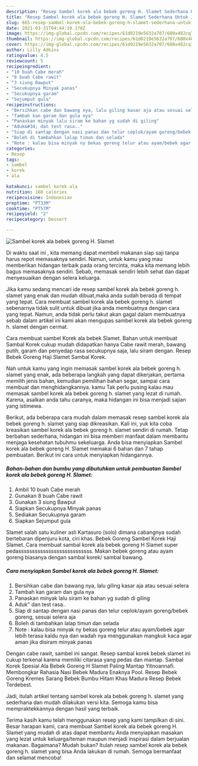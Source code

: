 ```yaml
---
description: "Resep Sambel korek ala bebek goreng H. Slamet Sederhana Untuk Jualan"
title: "Resep Sambel korek ala bebek goreng H. Slamet Sederhana Untuk Jualan"
slug: 665-resep-sambel-korek-ala-bebek-goreng-h-slamet-sederhana-untuk-jualan
date: 2021-03-31T04:44:19.178Z
image: https://img-global.cpcdn.com/recipes/61d0219e5632a707/680x482cq70/sambel-korek-ala-bebek-goreng-h-slamet-foto-resep-utama.jpg
thumbnail: https://img-global.cpcdn.com/recipes/61d0219e5632a707/680x482cq70/sambel-korek-ala-bebek-goreng-h-slamet-foto-resep-utama.jpg
cover: https://img-global.cpcdn.com/recipes/61d0219e5632a707/680x482cq70/sambel-korek-ala-bebek-goreng-h-slamet-foto-resep-utama.jpg
author: Lilly Adkins
ratingvalue: 4.5
reviewcount: 5
recipeingredient:
- "10 buah Cabe merah"
- "8 buah Cabe rawit"
- "3 siung Bawput"
- "Secukupnya Minyak panas"
- "Secukupnya garam"
- "Sejumput gula"
recipeinstructions:
- "Bersihkan cabe dan bawang nya, lalu giling kasar aja atau sesuai selera"
- "Tambah kan garam dan gula nya"
- "Panaskan minyak lalu siram ke bahan yg sudah di giling"
- "Aduk&#34; dan test rasa.."
- "Siap di santap dengan nasi panas dan telur ceplok/ayam goreng/bebek goreng, sesuai selera aja"
- "Boleh di tambahkan lalap timun dan selada"
- "Note : kalau bisa minyak ny bekas goreng telur atau ayam/bebek agar lebih terasa kaldu nya dan wadah nya menggunakan mangkuk kaca agar aman jika disiram minyak panas"
categories:
- Resep
tags:
- sambel
- korek
- ala

katakunci: sambel korek ala 
nutrition: 160 calories
recipecuisine: Indonesian
preptime: "PT33M"
cooktime: "PT57M"
recipeyield: "2"
recipecategory: Dessert

---
```



![Sambel korek ala bebek goreng H. Slamet](https://img-global.cpcdn.com/recipes/61d0219e5632a707/680x482cq70/sambel-korek-ala-bebek-goreng-h-slamet-foto-resep-utama.jpg)

Di waktu  saat ini , kita memang dapat membeli makanan siap saji tanpa harus repot memasaknya sendiri. Namun, untuk kamu yang mau memberikan hidangan terbaik pada orang tercinta, maka kita memang lebih bagus memasaknya sendiri. Sebab, memasak sendiri lebih sehat dan dapat menyesuaikan dengan selera keluarga.

Jika kamu sedang mencari ide resep sambel korek ala bebek goreng h. slamet yang enak dan mudah dibuat,maka anda sudah berada di tempat yang tepat. Cara membuat sambel korek ala bebek goreng h. slamet  sebenarnya tidak sulit untuk dibuat jika anda membuatnya dengan cara yang tepat. Namun, anda tidak perlu takut akan gagal dalam membuatnya 
sebab dalam artikel ini kami akan mengupas sambel korek ala bebek goreng h. slamet dengan cermat.  

Cara membuat sambel Korek ala bebek Slamet. Bahan untuk membuat Sambal Korek cukup mudah didapatkan hanya Cabe rawit merah, bawang putih, garam dan penyedap rasa secukupnya saja, lalu siram dengan. Resep Bebek Goreng Haji Slamet Sambal Korek.

Nah untuk kamu yang ingin memasak sambel korek ala bebek goreng h. slamet yang enak, ada beberapa langkah yang dapat dikerjakan, pertama memilih jenis bahan, kemudian pemilihan bahan segar, sampai cara membuat dan menghidangkannya. kamu Tak perlu pusing kalau mau memasak sambel korek ala bebek goreng h. slamet yang lezat di rumah. Karena, asalkan anda  tahu caranya, maka hidangan ini bisa menjadi sajian yang istimewa.

Berikut, ada beberapa cara mudah dalam memasak resep sambel korek ala bebek goreng h. slamet yang siap dikreasikan. Kali ini, yuk kita coba kreasikan sambel korek ala bebek goreng h. slamet sendiri di rumah. Tetap berbahan sederhana, hidangan ini bisa memberi manfaat dalam membantu menjaga kesehatan tubuhmu sekeluarga. Anda bisa menyiapkan Sambel korek ala bebek goreng H. Slamet memakai 6 bahan dan 7 tahap pembuatan. Berikut ini cara untuk menyiapkan hidangannya.

<!--inarticleads1-->

##### Bahan-bahan dan bumbu yang dibutuhkan untuk pembuatan Sambel korek ala bebek goreng H. Slamet:

1. Ambil 10 buah Cabe merah
1. Gunakan 8 buah Cabe rawit
1. Gunakan 3 siung Bawput
1. Siapkan Secukupnya Minyak panas
1. Sediakan Secukupnya garam
1. Siapkan Sejumput gula


Slamet salah satu kuliner asli Kartasuro (solo) dimana cabangnya sudah bertebaran dipenjuru kota, ciri khas. Bebek Goreng Sambel Korek Haji Slamet. Cara membuat sambal korek ala bebek goreng H Slamet super pedasssssssssssssssssssssssssss. Makan bebek goreng atau ayam goreng biasanya dengan sambal korek/ sambal bawang. 

<!--inarticleads2-->

##### Cara menyiapkan Sambel korek ala bebek goreng H. Slamet:

1. Bersihkan cabe dan bawang nya, lalu giling kasar aja atau sesuai selera
1. Tambah kan garam dan gula nya
1. Panaskan minyak lalu siram ke bahan yg sudah di giling
1. Aduk&#34; dan test rasa..
1. Siap di santap dengan nasi panas dan telur ceplok/ayam goreng/bebek goreng, sesuai selera aja
1. Boleh di tambahkan lalap timun dan selada
1. Note : kalau bisa minyak ny bekas goreng telur atau ayam/bebek agar lebih terasa kaldu nya dan wadah nya menggunakan mangkuk kaca agar aman jika disiram minyak panas


Dengan cabe rawit, sambel ini sangat. Resep sambal korek bebek slamet ini cukup terkenal karena memiliki citarasa yang pedas dan mantap. Sambal Korek Spesial Ala Bebek Goreng H Slamet Paling Mantap Yitnoannafi. Membongkar Rahasia Nasi Bebek Madura Enaknya Pool. Resep Bebek Goreng Kremes Sarang Bebek Bumbu Hitam Khas Madura Resep Bebek Terdebest. 

Jadi, itulah artikel tentang  sambel korek ala bebek goreng h. slamet  yang sederhana dan mudah dilakukan versi kita. Semoga kamu bisa mempraktekkannya dengan hasil yang terbaik. 

Terima kasih kamu telah menggunakan resep yang kami tampilkan di sini. Besar harapan kami, cara membuat  Sambel korek ala bebek goreng H. Slamet yang mudah di atas dapat membantu Anda menyiapkan masakan yang lezat untuk keluarga/teman maupun menjadi inspirasi dalam berjualan makanan. Bagaimana? Mudah bukan? Itulah resep sambel korek ala bebek goreng h. slamet yang bisa Anda lakukan di rumah. Semoga bermanfaat dan selamat mencoba!

